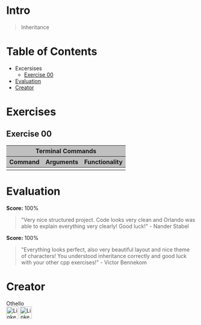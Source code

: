 # Intro
> Inheritance

# Table of Contents
- Excersises
  - [Exercise 00](#exercise-00)
- [Evaluation](#evaluation)
- [Creator](#creator)

# Exercises
## Exercise 00

<table>
	<thead style="background-color: #C0C0C0;">
		<tr><th colspan="3">Terminal Commands</th></tr>
		<tr>
			<th>Command</th>
			<th>Arguments</th>
			<th>Functionality</th>
		</tr>
	</thead>
	<tbody>
		<tr>
			<td><a href="" target="_blank"></a></td>
			<td></td>
			<td></td>
		</tr>
	</tbody>
</table>

# Evaluation
**Score:** 100%
> "Very nice structured project. Code looks very clean and Orlando was able to explain everything very clearly! Good luck!"
> 		- Nander Stabel

**Score:** 100%
> "Everything looks perfect, also very beautiful layout and nice theme of characters! You understood inheritance correctly and good luck with your other cpp exercises!"
> 		- Victor Bennekom

# Creator
Othello<br>
[<img alt="LinkedIn" height="32px" src="https://github.githubassets.com/images/modules/logos_page/GitHub-Mark.png" target="_blank" />](https://github.com/OthelloPlusPlus)
[<img alt="LinkedIn" height="32px" src="https://upload.wikimedia.org/wikipedia/commons/thumb/c/ca/LinkedIn_logo_initials.png/600px-LinkedIn_logo_initials.png" target="_blank" />](https://nl.linkedin.com/in/orlando-hengelmolen)
